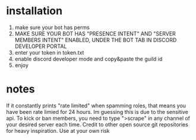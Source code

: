 # installation

1. make sure your bot has perms 
2. MAKE SURE YOUR BOT HAS "PRESENCE INTENT" AND "SERVER MEMBERS INTENT" ENABLED, UNDER THE BOT TAB IN DISCORD DEVELOPER PORTAL
3. enter your token in token.txt
4. enable discord developer mode and copy&paste the guild id
5. enjoy

# notes

If it constantly prints "rate limited" when spamming roles, that means you have been rate limied for 24 hours. Im guessing this is due to the sensitive api.
To kick or ban members, you need to type ">scrape" in any channel of your desired server each time.
Credit to other open source git repositories for heavy inspiration.
Use at your own risk
